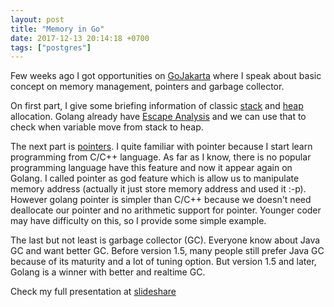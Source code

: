 ```yaml
---
layout: post
title: "Memory in Go"
date: 2017-12-13 20:14:18 +0700
tags: ["postgres"]
---
```



Few weeks ago I got opportunities on [GoJakarta](https://www.meetup.com/GoJakarta/) where I speak about basic concept on memory management, pointers and garbage collector. 

On first part, I give some briefing information of classic [stack](https://en.wikipedia.org/wiki/Stack-based_memory_allocation) and [heap](https://en.wikipedia.org/wiki/Memory_management#HEAP) allocation. Golang already have [Escape Analysis](https://en.wikipedia.org/wiki/Escape_analysis) and we can use that to check when variable move from stack to heap.

The next part is [pointers](https://en.wikipedia.org/wiki/Pointer_%28computer_programming%29). I quite familiar with pointer because I start learn programming from C/C++ language. As far as I know, there is no popular programming language have this feature and now it appear again on Golang. I called pointer as god feature which is allow us to manipulate memory address (actually it just store memory address and used it :-p). However golang pointer is simpler than C/C++ because we doesn't need deallocate our pointer and no arithmetic support for pointer. Younger coder may have difficulty on this, so I provide some simple example.

The last but not least is garbage collector (GC). Everyone know about Java GC and want better GC. Before version 1.5, many people still prefer Java GC because of its maturity and a lot of tuning option. But version 1.5 and later, Golang is a winner with better and realtime GC.


Check my full presentation at [slideshare](https://www.slideshare.net/ImanTunggono/memory-in-go-82654871)
